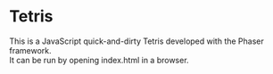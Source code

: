 # Tetris

This is a JavaScript quick-and-dirty Tetris developed with the Phaser framework.  
It can be run by opening index.html in a browser.  